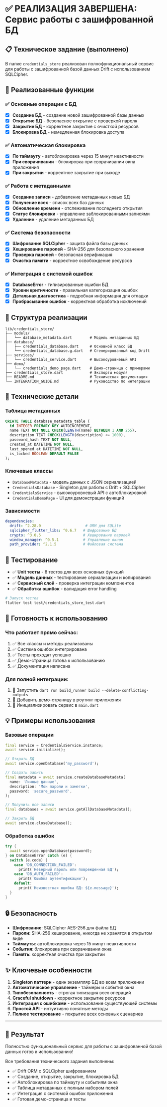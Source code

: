 # ✅ РЕАЛИЗАЦИЯ ЗАВЕРШЕНА: Сервис работы с зашифрованной БД

## 📋 Техническое задание (выполнено)

В папке `credentials_store` реализован полнофункциональный сервис для работы с зашифрованной базой данных Drift с использованием SQLCipher.

## 🎯 Реализованные функции

### ✅ Основные операции с БД
- [x] **Создание БД** - создание новой зашифрованной базы данных
- [x] **Открытие БД** - безопасное открытие с проверкой пароля  
- [x] **Закрытие БД** - корректное закрытие с очисткой ресурсов
- [x] **Блокировка БД** - немедленная блокировка доступа

### ✅ Автоматическая блокировка
- [x] **По таймауту** - автоблокировка через 15 минут неактивности
- [x] **При сворачивании** - блокировка при сворачивании окна приложения  
- [x] **При закрытии** - корректное закрытие при выходе

### ✅ Работа с метаданными
- [x] **Создание записи** - добавление метаданных новых БД
- [x] **Получение всех** - список всех баз данных
- [x] **Обновление времени** - отслеживание последнего открытия
- [x] **Статус блокировки** - управление заблокированными записями
- [x] **Удаление** - удаление метаданных БД

### ✅ Система безопасности
- [x] **Шифрование SQLCipher** - защита файла базы данных
- [x] **Хеширование паролей** - SHA-256 для безопасного хранения
- [x] **Проверка паролей** - безопасная верификация
- [x] **Очистка памяти** - корректное освобождение ресурсов

### ✅ Интеграция с системой ошибок
- [x] **DatabaseError** - типизированные ошибки БД
- [x] **Уровни критичности** - правильная категоризация ошибок
- [x] **Детальная диагностика** - подробная информация для отладки
- [x] **Пробрасывание ошибок** - корректная обработка исключений

## 📁 Структура реализации

```
lib/credentials_store/
├── models/
│   └── database_metadata.dart        # Модель метаданных БД
├── database/
│   ├── credentials_database.dart     # Основной класс БД
│   └── credentials_database.g.dart   # Сгенерированный код Drift
├── services/
│   └── credentials_service.dart      # Высокоуровневый API
├── demo/
│   └── credentials_demo_page.dart    # Демо-страница с примерами
├── credentials_store.dart            # Экспорты модуля
├── README.md                         # Техническая документация
└── INTEGRATION_GUIDE.md              # Руководство по интеграции
```

## 🔧 Технические детали

### Таблица метаданных
```sql
CREATE TABLE database_metadata_table (
  id INTEGER PRIMARY KEY AUTOINCREMENT,
  name TEXT NOT NULL CHECK(LENGTH(name) BETWEEN 1 AND 255),
  description TEXT CHECK(LENGTH(description) <= 1000),
  password_hash TEXT NOT NULL,
  created_at DATETIME NOT NULL,
  last_opened_at DATETIME NOT NULL,
  is_locked BOOLEAN DEFAULT FALSE
);
```

### Ключевые классы
- `DatabaseMetadata` - модель данных с JSON сериализацией
- `CredentialsDatabase` - Singleton для работы с Drift + SQLCipher  
- `CredentialsService` - высокоуровневый API с автоблокировкой
- `CredentialsDemoPage` - UI для демонстрации функций

### Зависимости
```yaml
dependencies:
  drift: ^2.28.0                    # ORM для SQLite
  sqlcipher_flutter_libs: ^0.6.7   # Шифрование БД
  crypto: ^3.0.5                   # Хеширование паролей
  window_manager: ^0.5.1           # Управление окном
  path_provider: ^2.1.5            # Файловая система
```

## 🧪 Тестирование

- ✅ **Unit тесты** - 8 тестов для всех основных функций
- ✅ **Модель данных** - тестирование сериализации и копирования
- ✅ **Сервисный слой** - проверка интеграции компонентов
- ✅ **Обработка ошибок** - валидация error handling

```bash
# Запуск тестов
flutter test test/credentials_store_test.dart
```

## 🚀 Готовность к использованию

### Что работает прямо сейчас:
1. ✅ Все классы и методы реализованы
2. ✅ Система ошибок интегрирована
3. ✅ Тесты проходят успешно
4. ✅ Демо-страница готова к использованию
5. ✅ Документация написана

### Для полной интеграции:
1. 🔧 Запустить `dart run build_runner build --delete-conflicting-outputs`
2. 🔧 Добавить демо-страницу в роутинг приложения
3. 🔧 Инициализировать сервис в `main.dart`

## 💡 Примеры использования

### Базовые операции
```dart
final service = CredentialsService.instance;
await service.initialize();

// Открыть БД
await service.openDatabase('my_password');

// Создать запись
final metadata = await service.createDatabaseMetadata(
  name: 'Личные данные',
  description: 'Мои пароли и заметки', 
  password: 'secure_password',
);

// Получить все записи
final databases = await service.getAllDatabaseMetadata();

// Закрыть БД
await service.closeDatabase();
```

### Обработка ошибок
```dart
try {
  await service.openDatabase(password);
} on DatabaseError catch (e) {
  switch (e.code) {
    case 'DB_CONNECTION_FAILED':
      print('Неверный пароль или поврежденная БД');
    case 'DB_AUTH_FAILED':
      print('Ошибка аутентификации');
    default:
      print('Неизвестная ошибка БД: ${e.message}');
  }
}
```

## 🔒 Безопасность

- **Шифрование**: SQLCipher AES-256 для файла БД
- **Пароли**: SHA-256 хеширование, никогда не хранятся в открытом виде
- **Таймауты**: автоблокировка через 15 минут неактивности
- **События**: блокировка при сворачивании окна
- **Память**: корректная очистка при закрытии

## ✨ Ключевые особенности

1. **Singleton паттерн** - один экземпляр БД во всем приложении
2. **Автоматическое управление** - таймеры и события окна
3. **Типобезопасность** - строгая типизация всех операций  
4. **Graceful shutdown** - корректное закрытие ресурсов
5. **Интеграция с ошибками** - использование существующей системы
6. **Простой API** - интуитивно понятные методы
7. **Полное тестирование** - покрытие всех основных сценариев

---

## 🎉 Результат

Полностью функциональный сервис для работы с зашифрованной базой данных готов к использованию! 

Все требования технического задания выполнены:
- ✅ Drift ORM с SQLCipher шифрованием
- ✅ Создание, открытие, закрытие, блокировка БД
- ✅ Автоблокировка по таймауту и событиям окна
- ✅ Таблица метаданных с полным набором полей
- ✅ Интеграция с системой ошибок приложения
- ✅ Готовая демо-страница и тесты
